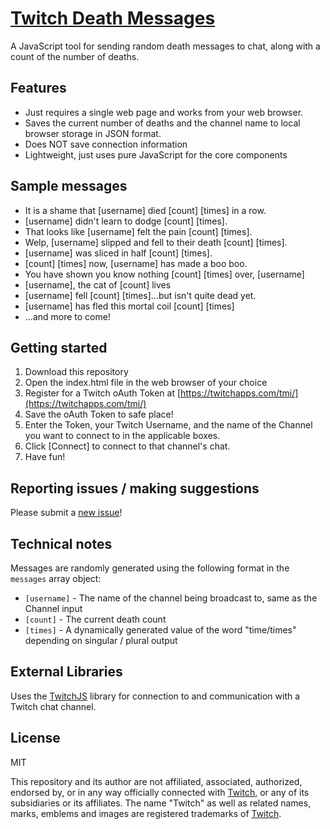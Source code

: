 # [Twitch Death Messages](https://pkarjala.github.com/twitch-death-messages)

A JavaScript tool for sending random death messages to chat, along with a count of the number of deaths.

## Features

* Just requires a single web page and works from your web browser.
* Saves the current number of deaths and the channel name to local browser storage in JSON format.
* Does NOT save connection information
* Lightweight, just uses pure JavaScript for the core components


## Sample messages

* It is a shame that [username] died [count] [times] in a row.
* [username] didn't learn to dodge [count] [times].
* That looks like [username] felt the pain [count] [times].
* Welp, [username] slipped and fell to their death [count] [times].
* [username] was sliced in half [count] [times].
* [count] [times] now, [username] has made a boo boo.
* You have shown you know nothing [count] [times] over, [username]
* [username], the cat of [count] lives
* [username] fell [count] [times]...but isn't quite dead yet.
* [username] has fled this mortal coil [count] [times]
* ...and more to come!


## Getting started

1. Download this repository
2. Open the index.html file in the web browser of your choice
3. Register for a Twitch oAuth Token at [https://twitchapps.com/tmi/](https://twitchapps.com/tmi/)
4. Save the oAuth Token to safe place!
5. Enter the Token, your Twitch Username, and the name of the Channel you want to connect to in the applicable boxes.
6. Click [Connect] to connect to that channel's chat.
7. Have fun!


## Reporting issues / making suggestions

Please submit a [new issue](https://github.com/pkarjala/twitch-death-messages/issues/new)!


## Technical notes

Messages are randomly generated using the following format in the `messages` array object:

* `[username]` - The name of the channel being broadcast to, same as the Channel input
* `[count]` - The current death count
* `[times]` - A dynamically generated value of the word "time/times" depending on singular / plural output


## External Libraries

Uses the [TwitchJS](https://twitch-devs.github.io/twitch-js) library for connection to and communication with a Twitch chat channel.


## License

MIT

This repository and its author are not affiliated, associated, authorized, 
endorsed by, or in any way officially connected with [Twitch](https://www.twitch.tv/), 
or any of its subsidiaries or its affiliates. The name "Twitch" as well as related names,
marks, emblems and images are registered trademarks of [Twitch](https://www.twitch.tv/).